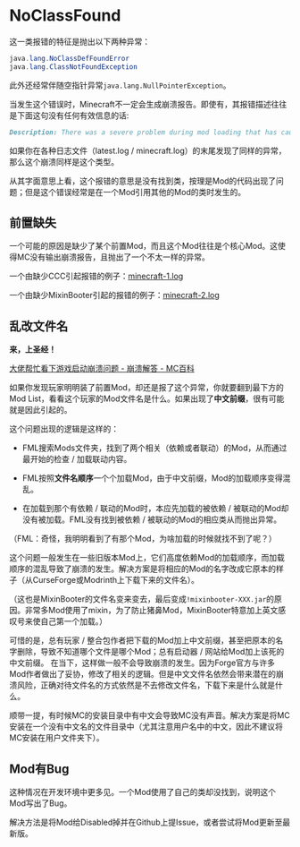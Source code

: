 # NoClassFound

这一类报错的特征是抛出以下两种异常： 

```java
java.lang.NoClassDefFoundError
java.lang.ClassNotFoundException
```

此外还经常伴随空指针异常`java.lang.NullPointerException`。

当发生这个错误时，Minecraft不一定会生成崩溃报告。即使有，其报错描述往往是下面这句没有任何有效信息的话:

```markdown
Description: There was a severe problem during mod loading that has caused the game to fail
```

如果你在各种日志文件（latest.log / minecraft.log）的末尾发现了同样的异常，那么这个崩溃同样是这个类型。

从其字面意思上看，这个报错的意思是没有找到类，按理是Mod的代码出现了问题；但是这个错误经常是在一个Mod引用其他的Mod的类时发生的。

## 前置缺失

一个可能的原因是缺少了某个前置Mod，而且这个Mod往往是个核心Mod。这使得MC没有输出崩溃报告，且抛出了一个不太一样的异常。

一个由缺少CCC引起报错的例子：[minecraft-1.log](https://cloud.fdc.jingyijun.xyz/CrashReports/minecraft-1.log)

一个由缺少MixinBooter引起的报错的例子：[minecraft-2.log](https://cloud.fdc.jingyijun.xyz/CrashReports/minecraft-2.log)

## 乱改文件名

**来，上圣经！**

[大佬帮忙看下游戏启动崩溃问题 - 崩溃解答 - MC百科](https://bbs.mcmod.cn/thread-4159-1-1.html)

如果你发现玩家明明装了前置Mod，却还是报了这个异常，你就要翻到最下方的Mod List，看看这个玩家的Mod文件名是什么。如果出现了**中文前缀**，很有可能就是因此引起的。

这个问题出现的逻辑是这样的：

- FML搜索Mods文件夹，找到了两个相关（依赖或者联动）的Mod，从而通过最开始的检查 / 加载联动内容。

- FML按照**文件名顺序**一个个加载Mod，由于中文前缀，Mod的加载顺序变得混乱。

- 在加载到那个有依赖 / 联动的Mod时，本应先加载的被依赖 / 被联动的Mod却没有被加载。FML没有找到被依赖 / 被联动的Mod的相应类从而抛出异常。

（FML：奇怪，我明明看到了有那个Mod，为啥加载的时候就找不到了呢？）

这个问题一般发生在一些旧版本Mod上，它们高度依赖Mod的加载顺序，而加载顺序的混乱导致了崩溃的发生。解决方案是将相应的Mod的名字改成它原本的样子（从CurseForge或Modrinth上下载下来的文件名）。

（这也是MixinBooter的文件名变来变去，最后变成`!mixinbooter-XXX.jar`的原因。非常多Mod使用了mixin，为了防止猪鼻Mod，MixinBooter特意加上英文感叹号来使自己第一个加载。）

可惜的是，总有玩家 / 整合包作者把下载的Mod加上中文前缀，甚至把原本的名字删除，导致不知道哪个文件是哪个Mod；总有启动器 / 网站给Mod加上该死的中文前缀。 在当下，这样做一般不会导致崩溃的发生。因为Forge官方与许多Mod作者做出了妥协，修改了相关的逻辑。但是中文文件名依然会带来潜在的崩溃风险，正确对待文件名的方式依然是不去修改文件名，下载下来是什么就是什么。

顺带一提，有时候MC的安装目录中有中文会导致MC没有声音。解决方案是将MC安装在一个没有中文名的文件目录中（尤其注意用户名中的中文，因此不建议将MC安装在用户文件夹下）。 

## Mod有Bug

这种情况在开发环境中更多见。一个Mod使用了自己的类却没找到，说明这个Mod写出了Bug。

解决方法是将Mod给Disabled掉并在Github上提Issue，或者尝试将Mod更新至最新版。

